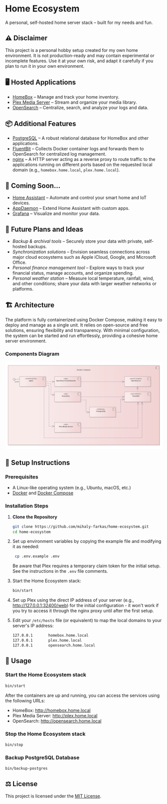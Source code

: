 # Home Ecosystem

A personal, self-hosted home server stack – built for my needs and fun.

## ⚠️ Disclaimer

This project is a personal hobby setup created for my own home environment. It is not production-ready and may contain
experimental or incomplete features. Use it at your own risk, and adapt it carefully if you plan to run it in your own
environment.

## 🖥️ Hosted Applications

- [HomeBox](https://homebox.software/en/) – Manage and track your home inventory.
- [Plex Media Server](https://www.plex.tv) – Stream and organize your media library.
- [OpenSearch](https://opensearch.org) – Centralize, search, and analyze your logs and data.

## 📦 Additional Features

- [PostgreSQL](https://www.postgresql.org) – A robust relational database for HomeBox and other applications.
- [FluentBit](https://www.elastic.co/beats/filebeat) – Collects Docker container logs and forwards them to OpenSearch
  for centralized log management.
- [nginx](https://www.nginx.com) – A HTTP server acting as a reverse proxy to route traffic to the applications
  running on different ports based on the requested local domain (e.g., `homebox.home.local`, `plex.home.local`).

## 🎯 Coming Soon...

- [Home Assistant](https://www.home-assistant.io) – Automate and control your smart home and IoT devices.
- [AppDaemon](https://appdaemon.readthedocs.io/en/latest/) – Extend Home Assistant with custom apps.
- [Grafana](https://grafana.com) – Visualize and monitor your data.

## 🌟 Future Plans and Ideas

- _Backup & archival tools_ – Securely store your data with private, self-hosted backups.
- _Synchronization solutions_ – Envision seamless connections across major cloud ecosystems such as
  Apple iCloud, Google, and Microsoft Office.
- _Personal finance management tool_ – Explore ways to track your financial status, manage accounts, and organize
  spending.
- _Personal weather station_ – Measure local temperature, rainfall, wind, and other conditions; share your data with
  larger weather networks or platforms.

## 🏗️ Architecture

The platform is fully containerized using Docker Compose, making it easy to deploy and manage as a single unit. It 
relies on open-source and free solutions, ensuring flexibility and transparency. With minimal configuration, the system 
can be started and run effortlessly, providing a cohesive home server environment.

### Components Diagram

<!--suppress HtmlDeprecatedAttribute -->
<p align="center">
  <img src="./docs/component-diagram.png" alt="Component Diagram" />
</p>

## 🔧 Setup Instructions

### Prerequisites

- A Linux-like operating system (e.g., Ubuntu, macOS, etc.)
- [Docker](https://www.docker.com) and [Docker Compose](https://docs.docker.com/compose/)

### Installation Steps

1. **Clone the Repository**

   ```bash
   git clone https://github.com/mihaly-farkas/home-ecosystem.git
   cd home-ecosystem
   ```

2. Set up environment variables by copying the example file and modifying it as needed:

   ```bash
    cp .env.example .env
   ```

   Be aware that Plex requires a temporary claim token for the initial setup.
   See the instructions in the `.env` file comments.

3. Start the Home Ecosystem stack:

   ```bash
   bin/start
   ```

4. Set up Plex using the direct IP address of your server (e.g., http://127.0.0.1:32400/web) for the initial
   configuration - it won't work if you try to access it through the nginx proxy until after the first setup.

5. Edit your `/etc/hosts` file (or equivalent) to map the local domains to your server's IP address:

   ```text
   127.0.0.1       homebox.home.local
   127.0.0.1       plex.home.local
   127.0.0.1       opensearch.home.local
   ```

## 🚀 Usage

### Start the Home Ecosystem stack

```bash
bin/start
```

After the containers are up and running, you can access the services using the following URLs:

- HomeBox: http://homebox.home.local
- Plex Media Server: http://plex.home.local
- OpenSearch: http://opensearch.home.local

### Stop the Home Ecosystem stack

```bash
bin/stop
```

### Backup PostgreSQL Database

```bash
bin/backup-postgres
```

[//]: # (TODO - Write a script to restore the PostgreSQL database from a backup. Truncate the tables, disable all triggers, etc...)

## ⚖️ License

This project is licensed under the [MIT License](LICENSE).
